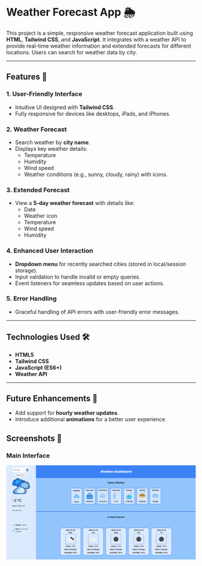 # Weather Forecast App 🌦️

This project is a simple, responsive weather forecast application built using **HTML**, **Tailwind CSS**, and **JavaScript**. It integrates with a weather API to provide real-time weather information and extended forecasts for different locations. Users can search for weather data by city.

---

## Features 🌟

### 1. **User-Friendly Interface**
- Intuitive UI designed with **Tailwind CSS**.
- Fully responsive for devices like desktops, iPads, and iPhones.

### 2. **Weather Forecast**
- Search weather by **city name**.
- Displays key weather details:
  - Temperature
  - Humidity
  - Wind speed
  - Weather conditions (e.g., sunny, cloudy, rainy) with icons.

### 3. **Extended Forecast**
- View a **5-day weather forecast** with details like:
  - Date
  - Weather icon
  - Temperature
  - Wind speed
  - Humidity

### 4. **Enhanced User Interaction**
- **Dropdown menu** for recently searched cities (stored in local/session storage).
- Input validation to handle invalid or empty queries.
- Event listeners for seamless updates based on user actions.

### 5. **Error Handling**
- Graceful handling of API errors with user-friendly error messages.

---

## Technologies Used 🛠️
- **HTML5**
- **Tailwind CSS**
- **JavaScript (ES6+)**
- **Weather API**

---

## Future Enhancements 🚀
- Add support for **hourly weather updates**.
- Introduce additional **animations** for a better user experience.

## Screenshots 📸

### Main Interface
![Weather Forecast App Screenshot](./images/screenshot.png)
